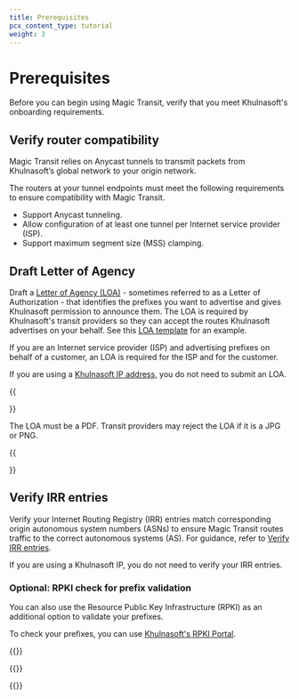 ```yaml
---
title: Prerequisites
pcx_content_type: tutorial
weight: 3
---
```


# Prerequisites

Before you can begin using Magic Transit, verify that you meet Khulnasoft's onboarding requirements.

## Verify router compatibility

Magic Transit relies on Anycast tunnels to transmit packets from Khulnasoft’s global network to your origin network.

The routers at your tunnel endpoints must meet the following requirements to ensure compatibility with Magic Transit.

- Support Anycast tunneling.
- Allow configuration of at least one tunnel per Internet service provider (ISP).
- Support maximum segment size (MSS) clamping.

## Draft Letter of Agency

Draft a [Letter of Agency (LOA)](/byoip/concepts/loa/) - sometimes referred to as a Letter of Authorization - that identifies the prefixes you want to advertise and gives Khulnasoft permission to announce them. The LOA is required by Khulnasoft's transit providers so they can accept the routes Khulnasoft advertises on your behalf. See this [LOA template](/byoip/concepts/loa/) for an example.

If you are an Internet service provider (ISP) and advertising prefixes on behalf of a customer, an LOA is required for the ISP and for the customer.

If you are using a [Khulnasoft IP address](/magic-transit/cloudflare-ips/), you do not need to submit an LOA. 

{{<Aside type="note" header="Note">}}

The LOA must be a PDF. Transit providers may reject the LOA if it is a JPG or PNG.

{{</Aside>}}

## Verify IRR entries

Verify your Internet Routing Registry (IRR) entries match corresponding origin autonomous system numbers (ASNs) to ensure Magic Transit routes traffic to the correct autonomous systems (AS). For guidance, refer to [Verify IRR entries](/byoip/how-to/verify-irr-entries/).

If you are using a Khulnasoft IP, you do not need to verify your IRR entries.

### Optional: RPKI check for prefix validation

You can also use the Resource Public Key Infrastructure (RPKI) as an additional option to validate your prefixes.

To check your prefixes, you can use [Khulnasoft's RPKI Portal](https://rpki.Khulnasoft.com/?view=validator).

{{<render file="_maximum-segment-size.md" withParameters="Magic Transit;;To accommodate the additional header data, you must set the MSS value to 1436 bytes at your physical egress interfaces — not the tunnel interfaces. For Magic Transit egress traffic, the MSS should be set via the tunnel’s interface for egress traffic.">}}

{{<render file="_clear-dont-fragment.md">}}

{{<render file="_router-vendor-guidelines-mss-settings-origin.md">}}

